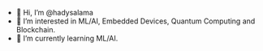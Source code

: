 - 👋 Hi, I’m @hadysalama
- 👀 I’m interested in ML/AI, Embedded Devices, Quantum Computing and Blockchain.
- 🌱 I’m currently learning ML/AI.

<!---
hadysalama/hadysalama is a ✨ special ✨ repository because its `README.md` (this file) appears on your GitHub profile.
You can click the Preview link to take a look at your changes.
--->
